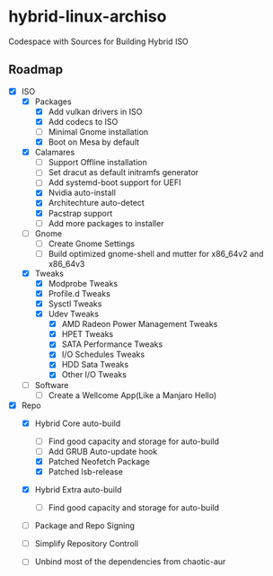 # hybrid-linux-archiso
Codespace with Sources for Building Hybrid ISO

## Roadmap
* [x] ISO
  * [x] Packages
    * [x] Add vulkan drivers in ISO
    * [x] Add codecs to ISO
    * [ ] Minimal Gnome installation
    * [x] Boot on Mesa by default

  * [x] Calamares
    * [ ] Support Offline installation
    * [ ] Set dracut as default initramfs generator
    * [ ] Add systemd-boot support for UEFI
    * [x] Nvidia auto-install
    * [x] Architechture auto-detect
    * [x] Pacstrap support
    * [ ] Add more packages to installer

  * [ ] Gnome
    * [ ] Create Gnome Settings
    * [ ] Build optimized gnome-shell and mutter for x86_64v2 and x86_64v3

  * [x] Tweaks
    * [x] Modprobe Tweaks
    * [x] Profile.d Tweaks
    * [x] Sysctl Tweaks
    * [x] Udev Tweaks
      * [x] AMD Radeon Power Management Tweaks
      * [x] HPET Tweaks
      * [x] SATA Performance Tweaks
      * [x] I/O Schedules Tweaks
      * [x] HDD Sata Tweaks
      * [x] Other I/O Tweaks

  * [ ] Software
    * [ ] Create a Wellcome App(Like a Manjaro Hello)

* [x] Repo
  * [x] Hybrid Core auto-build
    * [ ] Find good capacity and storage for auto-build
    * [ ] Add GRUB Auto-update hook
    * [x] Patched Neofetch Package
    * [x] Patched lsb-release

  * [x] Hybrid Extra auto-build
    * [ ] Find good capacity and storage for auto-build
  * [ ] Package and Repo Signing
  * [ ] Simplify Repository Controll
  * [ ] Unbind most of the dependencies from chaotic-aur

